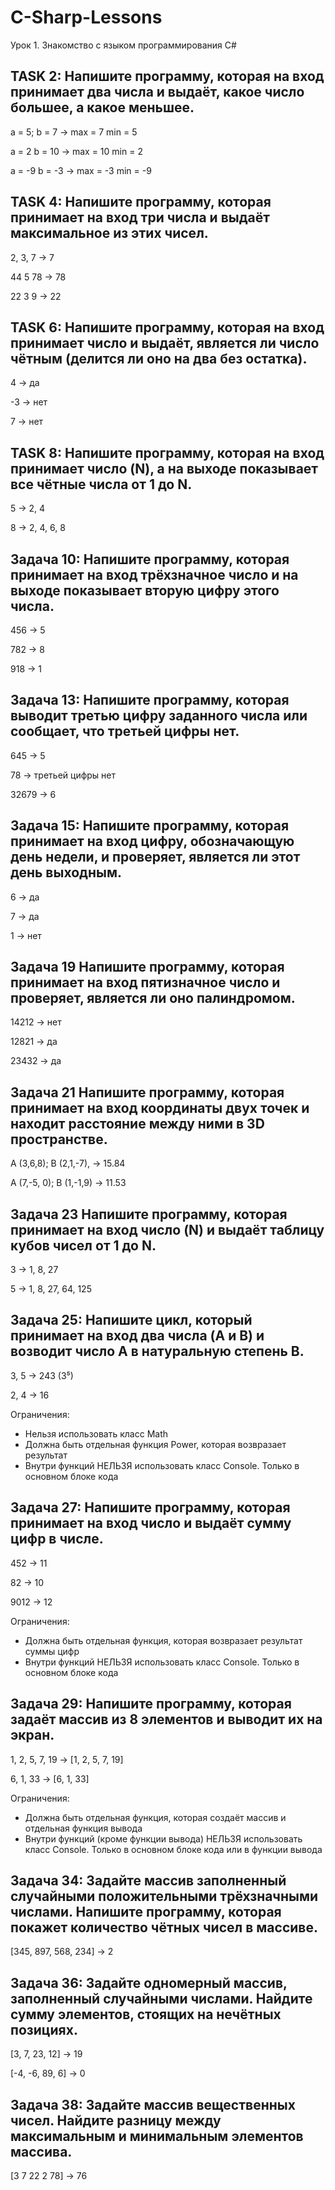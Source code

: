 # C-Sharp-Lessons
Урок 1. Знакомство с языком программирования С#

## TASK 2: Напишите программу, которая на вход принимает два числа и выдаёт, какое число большее, а какое меньшее.

a = 5; b = 7 -> max = 7 min = 5


a = 2 b = 10 -> max = 10 min = 2


a = -9 b = -3 -> max = -3 min = -9


## TASK 4: Напишите программу, которая принимает на вход три числа и выдаёт максимальное из этих чисел.

2, 3, 7 -> 7


44 5 78 -> 78


22 3 9 -> 22

## TASK 6: Напишите программу, которая на вход принимает число и выдаёт, является ли число чётным (делится ли оно на два без остатка).

4 -> да


-3 -> нет


7 -> нет

## TASK 8: Напишите программу, которая на вход принимает число (N), а на выходе показывает все чётные числа от 1 до N.

5 -> 2, 4


8 -> 2, 4, 6, 8


## Задача 10: Напишите программу, которая принимает на вход трёхзначное число и на выходе показывает вторую цифру этого числа.

456 -> 5


782 -> 8


918 -> 1

## Задача 13: Напишите программу, которая выводит третью цифру заданного числа или сообщает, что третьей цифры нет.

645 -> 5


78 -> третьей цифры нет


32679 -> 6


## Задача 15: Напишите программу, которая принимает на вход цифру, обозначающую день недели, и проверяет, является ли этот день выходным.

6 -> да


7 -> да


1 -> нет


## Задача 19 Напишите программу, которая принимает на вход пятизначное число и проверяет, является ли оно палиндромом.


14212 -> нет


12821 -> да


23432 -> да


## Задача 21 Напишите программу, которая принимает на вход координаты двух точек и находит расстояние между ними в 3D пространстве.


A (3,6,8); B (2,1,-7), -> 15.84


A (7,-5, 0); B (1,-1,9) -> 11.53


## Задача 23 Напишите программу, которая принимает на вход число (N) и выдаёт таблицу кубов чисел от 1 до N.


3 -> 1, 8, 27


5 -> 1, 8, 27, 64, 125


## Задача 25: Напишите цикл, который принимает на вход два числа (A и B) и возводит число A в натуральную степень B.


3, 5 -> 243 (3⁵)


2, 4 -> 16


Ограничения:
- Нельзя использовать класс Math
- Должна быть отдельная функция Power, которая возвразает результат
- Внутри функций НЕЛЬЗЯ использовать класс Console. Только в основном блоке кода

## Задача 27: Напишите программу, которая принимает на вход число и выдаёт сумму цифр в числе.


452 -> 11


82 -> 10


9012 -> 12


Ограничения:
- Должна быть отдельная функция, которая возвразает результат суммы цифр
- Внутри функций НЕЛЬЗЯ использовать класс Console. Только в основном блоке кода

## Задача 29: Напишите программу, которая задаёт массив из 8 элементов и выводит их на экран.


1, 2, 5, 7, 19 -> [1, 2, 5, 7, 19]


6, 1, 33 -> [6, 1, 33]


Ограничения:
- Должна быть отдельная функция, которая создаёт массив и отдельная функция вывода
- Внутри функций (кроме функции вывода) НЕЛЬЗЯ использовать класс Console. Только в основном блоке кода или в функции вывода


## Задача 34: Задайте массив заполненный случайными положительными трёхзначными числами. Напишите программу, которая покажет количество чётных чисел в массиве.


[345, 897, 568, 234] -> 2


## Задача 36: Задайте одномерный массив, заполненный случайными числами. Найдите сумму элементов, стоящих на нечётных позициях.


[3, 7, 23, 12] -> 19


[-4, -6, 89, 6] -> 0


## Задача 38: Задайте массив вещественных чисел. Найдите разницу между максимальным и минимальным элементов массива.


[3 7 22 2 78] -> 76